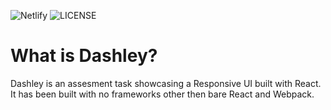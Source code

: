 ![Netlify](https://img.shields.io/netlify/53967b51-b43d-4821-9bc1-05bf0fcedabd)
![LICENSE](https://img.shields.io/badge/license-MIT-green)

# What is Dashley?
Dashley is an assesment task showcasing a Responsive UI built with React. It has been built with no frameworks other then bare React and Webpack.